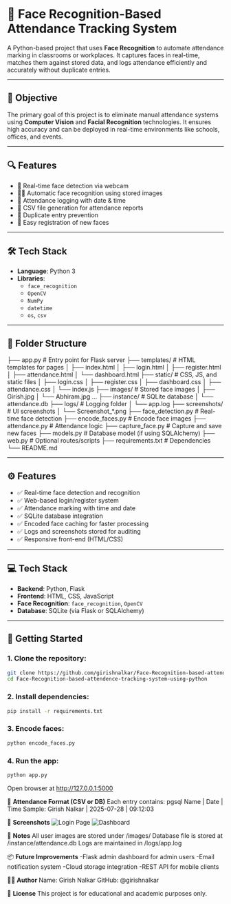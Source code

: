 # 🧠 Face Recognition-Based Attendance Tracking System

A Python-based project that uses **Face Recognition** to automate attendance marking in classrooms or workplaces. It captures faces in real-time, matches them against stored data, and logs attendance efficiently and accurately without duplicate entries.

---

## 🎯 Objective

The primary goal of this project is to eliminate manual attendance systems using **Computer Vision** and **Facial Recognition** technologies. It ensures high accuracy and can be deployed in real-time environments like schools, offices, and events.

---

## 🔍 Features

- 🎥 Real-time face detection via webcam
- 🧑‍🎓 Automatic face recognition using stored images
- 📅 Attendance logging with date & time
- 💾 CSV file generation for attendance reports
- 🔄 Duplicate entry prevention
- 📸 Easy registration of new faces

---

## 🛠️ Tech Stack

- **Language**: Python 3
- **Libraries**:
  - `face_recognition`
  - `OpenCV`
  - `NumPy`
  - `datetime`
  - `os`, `csv`

---

## 📁 Folder Structure

├── app.py # Entry point for Flask server
├── templates/ # HTML templates for pages
│ ├── index.html
│ ├── login.html
│ ├── register.html
│ ├── attendance.html
│ └── dashboard.html
├── static/ # CSS, JS, and static files
│ ├── login.css
│ ├── register.css
│ ├── dashboard.css
│ ├── attendance.css
│ └── index.js
├── images/ # Stored face images
│ ├── Girish.jpg
│ └── Abhiram.jpg ...
├── instance/ # SQLite database
│ └── attendance.db
├── logs/ # Logging folder
│ └── app.log
├── screenshots/ # UI screenshots
│ └── Screenshot_*.png
├── face_detection.py # Real-time face detection
├── encode_faces.py # Encode face images
├── attendance.py # Attendance logic
├── capture_face.py # Capture and save new faces
├── models.py # Database model (if using SQLAlchemy)
├── web.py # Optional routes/scripts
├── requirements.txt # Dependencies
└── README.md


---

## ⚙️ Features

- ✅ Real-time face detection and recognition
- ✅ Web-based login/register system
- ✅ Attendance marking with time and date
- ✅ SQLite database integration
- ✅ Encoded face caching for faster processing
- ✅ Logs and screenshots stored for auditing
- ✅ Responsive front-end (HTML/CSS)

---

## 💻 Tech Stack

- **Backend**: Python, Flask
- **Frontend**: HTML, CSS, JavaScript
- **Face Recognition**: `face_recognition`, `OpenCV`
- **Database**: SQLite (via Flask or SQLAlchemy)

---

## 🚀 Getting Started

### 1. Clone the repository:
```bash
git clone https://github.com/girishnalkar/Face-Recognition-based-attendence-tracking-system-using-python.git
cd Face-Recognition-based-attendence-tracking-system-using-python
```

### 2. Install dependencies:
```bash
pip install -r requirements.txt
```

### 3. Encode faces:
```bash
python encode_faces.py
```

### 4. Run the app:
```bash
python app.py
```
Open browser at http://127.0.0.1:5000

📝 **Attendance Format (CSV or DB)**
Each entry contains:
  pgsql
  Name | Date | Time
    Sample:
    Girish Nalkar | 2025-07-28 | 09:12:03

📸 **Screenshots**
![Login Page](screenshots/Screenshot%202025-07-28%20095939.png)
![Dashboard](screenshots/Screenshot%202025-07-28%20095946.png)

🔐 **Notes**
All user images are stored under /images/
Database file is stored at /instance/attendance.db
Logs are maintained in /logs/app.log

📦 **Future Improvements**
 -Flask admin dashboard for admin users
 -Email notification system
 -Cloud storage integration
 -REST API for mobile clients

 🙋‍♂️ **Author**
Name: Girish Nalkar
GitHub: @girishnalkar

📜 **License**
This project is for educational and academic purposes only.
